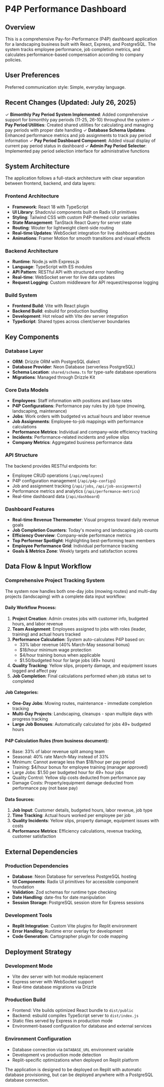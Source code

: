 # P4P Performance Dashboard

## Overview

This is a comprehensive Pay-for-Performance (P4P) dashboard application for a landscaping business built with React, Express, and PostgreSQL. The system tracks employee performance, job completion metrics, and calculates performance-based compensation according to company policies.

## User Preferences

Preferred communication style: Simple, everyday language.

## Recent Changes (Updated: July 26, 2025)

✓ **Bimonthly Pay Period System Implemented**: Added comprehensive support for bimonthly pay periods (11-25, 26-10) throughout the system
✓ **Pay Period Utilities**: Created shared utilities for calculating and managing pay periods with proper date handling
✓ **Database Schema Updates**: Enhanced performance metrics and job assignments to track pay period information
✓ **Pay Period Dashboard Component**: Added visual display of current pay period status in dashboard
✓ **Admin Pay Period Selector**: Implemented pay period selection interface for administrative functions

## System Architecture

The application follows a full-stack architecture with clear separation between frontend, backend, and data layers:

### Frontend Architecture
- **Framework**: React 18 with TypeScript
- **UI Library**: Shadcn/ui components built on Radix UI primitives
- **Styling**: Tailwind CSS with custom P4P-themed color variables
- **State Management**: TanStack React Query for server state
- **Routing**: Wouter for lightweight client-side routing
- **Real-time Updates**: WebSocket integration for live dashboard updates
- **Animations**: Framer Motion for smooth transitions and visual effects

### Backend Architecture
- **Runtime**: Node.js with Express.js
- **Language**: TypeScript with ES modules
- **API Pattern**: RESTful API with structured error handling
- **Real-time**: WebSocket server for live data updates
- **Request Logging**: Custom middleware for API request/response logging

### Build System
- **Frontend Build**: Vite with React plugin
- **Backend Build**: esbuild for production bundling
- **Development**: Hot reload with Vite dev server integration
- **TypeScript**: Shared types across client/server boundaries

## Key Components

### Database Layer
- **ORM**: Drizzle ORM with PostgreSQL dialect
- **Database Provider**: Neon Database (serverless PostgreSQL)
- **Schema Location**: `shared/schema.ts` for type-safe database operations
- **Migrations**: Managed through Drizzle Kit

### Core Data Models
- **Employees**: Staff information with positions and base rates
- **P4P Configurations**: Performance pay rules by job type (mowing, landscaping, maintenance)
- **Jobs**: Work orders with budgeted vs actual hours and labor revenue
- **Job Assignments**: Employee-to-job mappings with performance calculations
- **Performance Metrics**: Individual and company-wide efficiency tracking
- **Incidents**: Performance-related incidents and yellow slips
- **Company Metrics**: Aggregated business performance data

### API Structure
The backend provides RESTful endpoints for:
- Employee CRUD operations (`/api/employees`)
- P4P configuration management (`/api/p4p-configs`)
- Job and assignment tracking (`/api/jobs`, `/api/job-assignments`)
- Performance metrics and analytics (`/api/performance-metrics`)
- Real-time dashboard data (`/api/dashboard`)

### Dashboard Features
- **Real-time Revenue Thermometer**: Visual progress toward daily revenue goals
- **Job Completion Counters**: Today's mowing and landscaping job counts
- **Efficiency Overview**: Company-wide performance metrics
- **Top Performer Spotlight**: Highlighting best-performing team members
- **Employee Performance Grid**: Individual performance tracking
- **Goals & Metrics Zone**: Weekly targets and satisfaction scores

## Data Flow & Input Workflow

### Comprehensive Project Tracking System

The system now handles both one-day jobs (mowing routes) and multi-day projects (landscaping) with a complete data input workflow:

#### Daily Workflow Process:
1. **Project Creation**: Admin creates jobs with customer info, budgeted hours, and labor revenue
2. **Team Assignment**: Employees assigned to jobs with roles (leader, training) and actual hours tracked
3. **Performance Calculation**: System auto-calculates P4P based on:
   - 33% labor revenue (40% March-May seasonal bonus)
   - $18/hour minimum wage protection
   - $4/hour training bonus when applicable
   - $1.50/budgeted hour for large jobs (49+ hours)
4. **Quality Tracking**: Yellow slips, property damage, and equipment issues logged and affect pay
5. **Job Completion**: Final calculations performed when job status set to completed

#### Job Categories:
- **One-Day Jobs**: Mowing routes, maintenance - immediate completion tracking
- **Multi-Day Projects**: Landscaping, cleanups - span multiple days with progress tracking
- **Large Job Bonuses**: Automatically calculated for jobs 49+ budgeted hours

#### P4P Calculation Rules (from business document):
- Base: 33% of labor revenue split among team
- Seasonal: 40% rate March-May instead of 33%
- Minimum: Cannot average less than $18/hour per pay period
- Training: $4/hour bonus for employee training (manager approved)
- Large Jobs: $1.50 per budgeted hour for 49+ hour jobs
- Quality Control: Yellow slip costs deducted from performance pay
- Damage Costs: Property/equipment damage deducted from performance pay (not base pay)

#### Data Sources:
1. **Job Input**: Customer details, budgeted hours, labor revenue, job type
2. **Time Tracking**: Actual hours worked per employee per job
3. **Quality Incidents**: Yellow slips, property damage, equipment issues with costs
4. **Performance Metrics**: Efficiency calculations, revenue tracking, customer satisfaction

## External Dependencies

### Production Dependencies
- **Database**: Neon Database for serverless PostgreSQL hosting
- **UI Components**: Radix UI primitives for accessible component foundation
- **Validation**: Zod schemas for runtime type checking
- **Date Handling**: date-fns for date manipulation
- **Session Storage**: PostgreSQL session store for Express sessions

### Development Tools
- **Replit Integration**: Custom Vite plugins for Replit environment
- **Error Handling**: Runtime error overlay for development
- **Code Generation**: Cartographer plugin for code mapping

## Deployment Strategy

### Development Mode
- Vite dev server with hot module replacement
- Express server with WebSocket support
- Real-time database migrations via Drizzle

### Production Build
- Frontend: Vite builds optimized React bundle to `dist/public`
- Backend: esbuild compiles TypeScript server to `dist/index.js`
- Static files served by Express in production mode
- Environment-based configuration for database and external services

### Environment Configuration
- Database connection via `DATABASE_URL` environment variable
- Development vs production mode detection
- Replit-specific optimizations when deployed on Replit platform

The application is designed to be deployed on Replit with automatic database provisioning, but can be deployed anywhere with a PostgreSQL database connection.